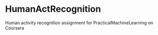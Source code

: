 # HumanActRecognition
Human activity recognition assignment for PracticalMachineLearning on Coursera
